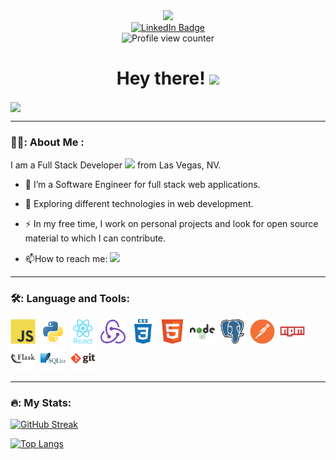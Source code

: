 <div id="header" align="center"> 
  <img src="https://media2.giphy.com/media/v1.Y2lkPTc5MGI3NjExZ21idmswc2JyZnBvdjU0c3d0aXpvcnRrcDlhNHlubW5qb3N0YW5ociZlcD12MV9pbnRlcm5hbF9naWZfYnlfaWQmY3Q9Zw/26tn33aiTi1jkl6H6/giphy.gif">
</div> 

<div id="badges" align="center">
  <a href="www.linkedin.com/in/andrew-lizon-5b6ab8342">
  <img src="https://img.shields.io/badge/LinkedIn-blue?style=for-the badge&logo=linkedin&logoColor=white" alt="LinkedIn Badge"/>
  </a>
</div>
<div align="center">
  <img src="https://komarev.com/ghpvc/?username=Alizon121&style=flat-square&color=blue" alt="Profile view counter"/>
</div>
<h1 align="center">
  Hey there!
  <img src="https://media.giphy.com/media/hvRJCLFzcasrR4ia7z/giphy.gif" width="30px"/>
</h1>

<div>
  <img align="center" src="https://media1.giphy.com/media/v1.Y2lkPTc5MGI3NjExc3ZyeWd6cG9pbnA0a3hmeDJzZ3Zpd3R5YmZ1eTM2MmpweGFzZzhqZyZlcD12MV9pbnRlcm5hbF9naWZfYnlfaWQmY3Q9Zw/qgQUggAC3Pfv687qPC/giphy.gif"
</div>

---
### 👨‍💻: About Me :

I am a Full Stack Developer <img src="https://media.giphy.com/media/WUlplcMpOCEmTGBtBW/giphy.gif" width="30"> from Las Vegas, NV.

- :telescope: I’m a Software Engineer for full stack web applications.

- :seedling: Exploring different technologies in web development.

- :zap: In my free time, I work on personal projects and look for open source material to which I can contribute.

- :mailbox:How to reach me: [![](https://img.shields.io/badge/-LinkedIn-blue?style=flat&logo=Linkedin&logoColor=white)](www.linkedin.com/in/andrew-lizon-5b6ab8342)

---

### 🛠️: Language and Tools:
<div>
  <img src="https://github.com/devicons/devicon/blob/master/icons/javascript/javascript-original.svg" title="JavaScript" alt="JavaScript" width="40" height="40"/>&nbsp;
   <img src="https://github.com/devicons/devicon/blob/master/icons/python/python-original.svg" title="Python" alt="Python" width="40" height="40"/>&nbsp;
  <img src="https://github.com/devicons/devicon/blob/master/icons/react/react-original-wordmark.svg" title="Python" alt="React" width="40" height="40"/>&nbsp;
  <img src="https://github.com/devicons/devicon/blob/master/icons/redux/redux-original.svg" title="Redux" alt="Redux " width="40" height="40"/>&nbsp;
  <img src="https://github.com/devicons/devicon/blob/master/icons/css3/css3-plain-wordmark.svg"  title="CSS3" alt="CSS" width="40" height="40"/>&nbsp;
  <img src="https://github.com/devicons/devicon/blob/master/icons/html5/html5-original.svg" title="HTML5" alt="HTML" width="40" height="40"/>&nbsp;
  <img src="https://github.com/devicons/devicon/blob/master/icons/nodejs/nodejs-original-wordmark.svg" title="NodeJS" alt="NodeJS" width="40" height="40"/>&nbsp;
 <img src="https://github.com/devicons/devicon/blob/master/icons/postgresql/postgresql-original.svg" title="PostgresSQL" alt="PostgresSQL" width="40" height="40"/>&nbsp;
 <img src="https://github.com/devicons/devicon/blob/master/icons/postman/postman-original.svg" title="Postman" alt="Postman" width="40" height="40"/>&nbsp;
<img src="https://github.com/devicons/devicon/blob/master/icons/npm/npm-original-wordmark.svg" title="npm" alt="npm" width="40" height="40"/>&nbsp;
<img src="https://github.com/devicons/devicon/blob/master/icons/flask/flask-original-wordmark.svg" title="Flask" alt="Flask" width="40" height="40"/>&nbsp;
<img src="https://github.com/devicons/devicon/blob/master/icons/sqlite/sqlite-original-wordmark.svg" title="SQLite3" alt="SQLite3" width="40" height="40"/>&nbsp;
<img src="https://github.com/devicons/devicon/blob/master/icons/git/git-original-wordmark.svg" title="Git" **alt="Git" width="40" height="40"/>
</div>

---

### 🔥: My Stats:
[![GitHub Streak](http://github-readme-streak-stats.herokuapp.com?user=Alizon121&theme=dark&background=000000)](https://git.io/streak-stats)

[![Top Langs](https://github-readme-stats.vercel.app/api/top-langs/?username=Alizon121)](https://github.com/anuraghazra/github-readme-stats)


<!--
**Alizon121/Alizon121** is a ✨ _special_ ✨ repository because its `README.md` (this file) appears on your GitHub profile.


